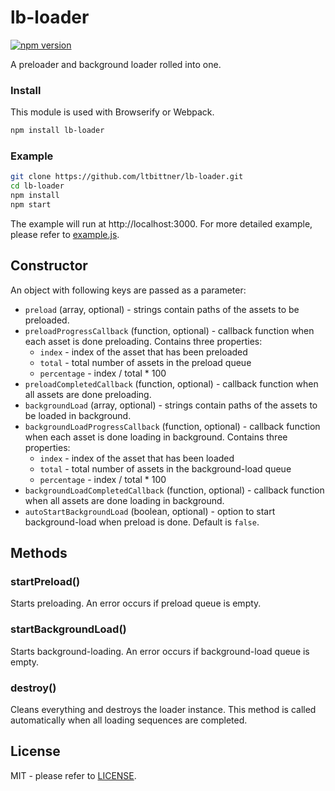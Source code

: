 # lb-loader
[![npm version][npm-img]][npm-url]

A preloader and background loader rolled into one.

### Install
This module is used with Browserify or Webpack.
```sh
npm install lb-loader
```

### Example
```sh
git clone https://github.com/ltbittner/lb-loader.git
cd lb-loader
npm install
npm start
```
The example will run at http://localhost:3000. For more detailed example, please refer to [example.js](example/example.js).

## Constructor
An object with following keys are passed as a parameter:
* `preload` (array, optional) - strings contain paths of the assets to be preloaded.
* `preloadProgressCallback` (function, optional) - callback function when each asset is done preloading. Contains three properties:
    * `index` - index of the asset that has been preloaded
    * `total` - total number of assets in the preload queue
    * `percentage` - index / total * 100
* `preloadCompletedCallback` (function, optional) - callback function when all assets are done preloading.
* `backgroundLoad` (array, optional) - strings contain paths of the assets to be loaded in background.
* `backgroundLoadProgressCallback` (function, optional) - callback function when each asset is done loading in background. Contains three properties:
    * `index` - index of the asset that has been loaded
    * `total` - total number of assets in the background-load queue
    * `percentage` - index / total * 100
* `backgroundLoadCompletedCallback` (function, optional) - callback function when all assets are done loading in background.
* `autoStartBackgroundLoad` (boolean, optional) - option to start background-load when preload is done. Default is `false`.

## Methods
### startPreload()
Starts preloading. An error occurs if preload queue is empty.

### startBackgroundLoad()
Starts background-loading. An error occurs if background-load queue is empty.

### destroy()
Cleans everything and destroys the loader instance. This method is called automatically when all loading sequences are completed.

## License
MIT - please refer to [LICENSE](LICENSE).

[npm-url]: https://www.npmjs.org/package/lb-loader
[npm-img]: https://img.shields.io/npm/v/lb-loader.svg